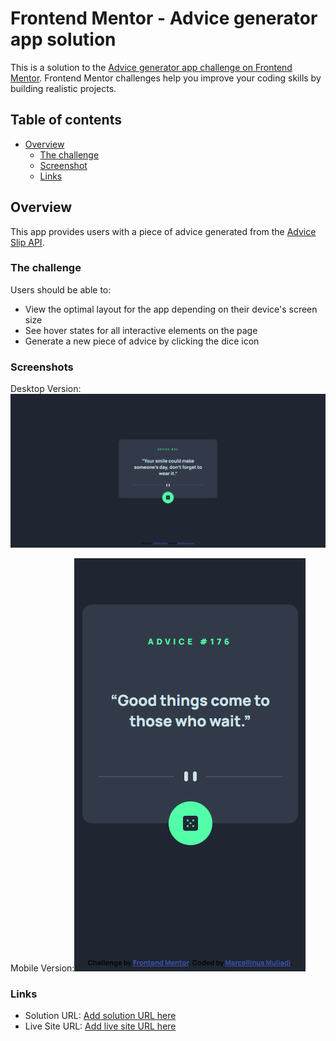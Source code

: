 # Frontend Mentor - Advice generator app solution

This is a solution to the [Advice generator app challenge on Frontend Mentor](https://www.frontendmentor.io/challenges/advice-generator-app-QdUG-13db). Frontend Mentor challenges help you improve your coding skills by building realistic projects.

## Table of contents

- [Overview](#overview)
  - [The challenge](#the-challenge)
  - [Screenshot](#screenshot)
  - [Links](#links)

## Overview
This app provides users with a piece of advice generated from the [Advice Slip API](https://api.adviceslip.com/).

### The challenge

Users should be able to:

- View the optimal layout for the app depending on their device's screen size
- See hover states for all interactive elements on the page
- Generate a new piece of advice by clicking the dice icon

### Screenshots

Desktop Version:
![](./images/screenshot_desktop.png)

Mobile Version:![](./images/screenshot_mobile.png)


### Links

- Solution URL: [Add solution URL here](https://github.com/MarMiMu/advice-api-app)
- Live Site URL: [Add live site URL here](https://marmimu.github.io/advice-api-app/)
